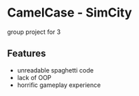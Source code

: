 # CamelCase - SimCity
group project for 3 

## Features
- unreadable spaghetti code
- lack of OOP 
- horrific gameplay experience
